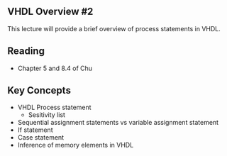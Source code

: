 ## VHDL Overview #2

This lecture will provide a brief overview of process statements in VHDL.

## Reading

* Chapter 5 and 8.4 of Chu

## Key Concepts

* VHDL Process statement
  * Sesitivity list
* Sequential assignment statements vs variable assignment statement
* If statement
* Case statement
* Inference of memory elements in VHDL


